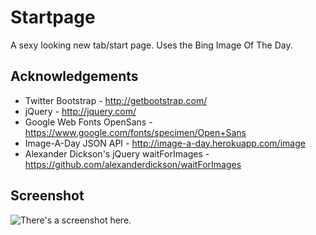 Startpage
=========

A sexy looking new tab/start page. Uses the Bing Image Of The Day.

Acknowledgements
----------
* Twitter Bootstrap - http://getbootstrap.com/
* jQuery - http://jquery.com/
* Google Web Fonts OpenSans - https://www.google.com/fonts/specimen/Open+Sans
* Image-A-Day JSON API - http://image-a-day.herokuapp.com/image
* Alexander Dickson's jQuery waitForImages - https://github.com/alexanderdickson/waitForImages

Screenshot
---------------

![There's a screenshot here.](http://i.imgur.com/cYHJb80.jpg)
